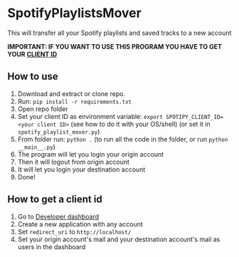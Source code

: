 # SpotifyPlaylistsMover

This will transfer all your Spotify playlists and saved tracks to a new account

**IMPORTANT: IF YOU WANT TO USE THIS PROGRAM YOU HAVE TO GET YOUR [CLIENT ID](#how-to-get-a-client-id)**


## How to use

1. Download and extract or clone repo.
2. Run: `pip install -r requirements.txt`
3. Open repo folder
4. Set your client ID as environment variable: `export SPOTIPY_CLIENT_ID=<your client ID>` (see how to do it with your OS/shell) (or set it in `spotify_playlist_mover.py`)
5. From folder run: `python .` (to run all the code in the folder, or run `python __main__.py`)
6. The program will let you login your origin account
7. Then it will logout from origin account
8. It will let you login your destination account
9. Done!

## How to get a client id

1. Go to [Developer dashboard](https://developer.spotify.com/dashboard)
2. Create a new application with any account
3. Set `redirect_uri` to `http://localhost/`
4. Set your origin account's mail and your destination account's mail as users in the dashboard